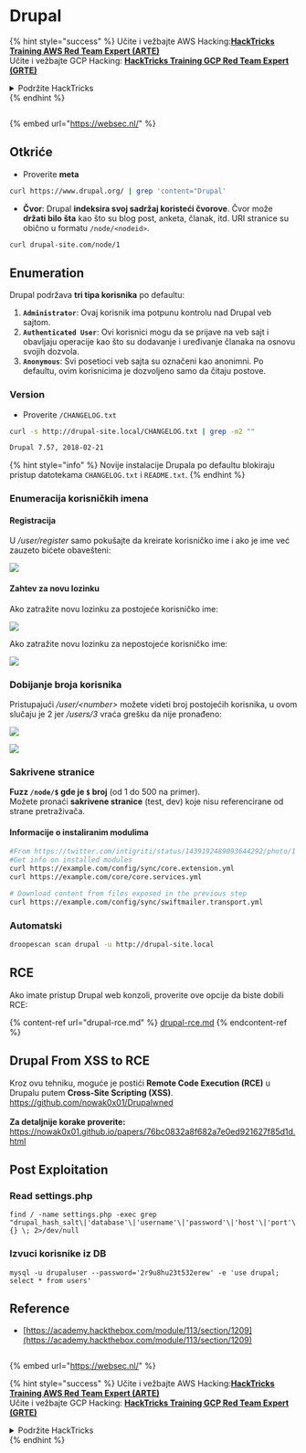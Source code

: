 # Drupal

{% hint style="success" %}
Učite i vežbajte AWS Hacking:<img src="/.gitbook/assets/arte.png" alt="" data-size="line">[**HackTricks Training AWS Red Team Expert (ARTE)**](https://training.hacktricks.xyz/courses/arte)<img src="/.gitbook/assets/arte.png" alt="" data-size="line">\
Učite i vežbajte GCP Hacking: <img src="/.gitbook/assets/grte.png" alt="" data-size="line">[**HackTricks Training GCP Red Team Expert (GRTE)**<img src="/.gitbook/assets/grte.png" alt="" data-size="line">](https://training.hacktricks.xyz/courses/grte)

<details>

<summary>Podržite HackTricks</summary>

* Proverite [**planove pretplate**](https://github.com/sponsors/carlospolop)!
* **Pridružite se** 💬 [**Discord grupi**](https://discord.gg/hRep4RUj7f) ili [**telegram grupi**](https://t.me/peass) ili **pratite** nas na **Twitteru** 🐦 [**@hacktricks\_live**](https://twitter.com/hacktricks\_live)**.**
* **Podelite hakerske trikove slanjem PR-ova na** [**HackTricks**](https://github.com/carlospolop/hacktricks) i [**HackTricks Cloud**](https://github.com/carlospolop/hacktricks-cloud) github repozitorijume.

</details>
{% endhint %}

<figure><img src="https://pentest.eu/RENDER_WebSec_10fps_21sec_9MB_29042024.gif" alt=""><figcaption></figcaption></figure>

{% embed url="https://websec.nl/" %}

## Otkriće

* Proverite **meta**
```bash
curl https://www.drupal.org/ | grep 'content="Drupal'
```
* **Čvor**: Drupal **indeksira svoj sadržaj koristeći čvorove**. Čvor može **držati bilo šta** kao što su blog post, anketa, članak, itd. URI stranice su obično u formatu `/node/<nodeid>`.
```bash
curl drupal-site.com/node/1
```
## Enumeration

Drupal podržava **tri tipa korisnika** po defaultu:

1. **`Administrator`**: Ovaj korisnik ima potpunu kontrolu nad Drupal veb sajtom.
2. **`Authenticated User`**: Ovi korisnici mogu da se prijave na veb sajt i obavljaju operacije kao što su dodavanje i uređivanje članaka na osnovu svojih dozvola.
3. **`Anonymous`**: Svi posetioci veb sajta su označeni kao anonimni. Po defaultu, ovim korisnicima je dozvoljeno samo da čitaju postove.

### Version

* Proverite `/CHANGELOG.txt`
```bash
curl -s http://drupal-site.local/CHANGELOG.txt | grep -m2 ""

Drupal 7.57, 2018-02-21
```
{% hint style="info" %}
Novije instalacije Drupala po defaultu blokiraju pristup datotekama `CHANGELOG.txt` i `README.txt`.
{% endhint %}

### Enumeracija korisničkih imena

#### Registracija

U _/user/register_ samo pokušajte da kreirate korisničko ime i ako je ime već zauzeto bićete obavešteni:

![](<../../../.gitbook/assets/image (328).png>)

#### Zahtev za novu lozinku

Ako zatražite novu lozinku za postojeće korisničko ime:

![](<../../../.gitbook/assets/image (903).png>)

Ako zatražite novu lozinku za nepostojeće korisničko ime:

![](<../../../.gitbook/assets/image (307).png>)

### Dobijanje broja korisnika

Pristupajući _/user/\<number>_ možete videti broj postojećih korisnika, u ovom slučaju je 2 jer _/users/3_ vraća grešku da nije pronađeno:

![](<../../../.gitbook/assets/image (333).png>)

![](<../../../.gitbook/assets/image (227) (1) (1) (1).png>)

### Sakrivene stranice

**Fuzz `/node/$` gde je `$` broj** (od 1 do 500 na primer).\
Možete pronaći **sakrivene stranice** (test, dev) koje nisu referencirane od strane pretraživača.

#### Informacije o instaliranim modulima
```bash
#From https://twitter.com/intigriti/status/1439192489093644292/photo/1
#Get info on installed modules
curl https://example.com/config/sync/core.extension.yml
curl https://example.com/core/core.services.yml

# Download content from files exposed in the previous step
curl https://example.com/config/sync/swiftmailer.transport.yml
```
### Automatski
```bash
droopescan scan drupal -u http://drupal-site.local
```
## RCE

Ako imate pristup Drupal web konzoli, proverite ove opcije da biste dobili RCE:

{% content-ref url="drupal-rce.md" %}
[drupal-rce.md](drupal-rce.md)
{% endcontent-ref %}

## Drupal From XSS to RCE
Kroz ovu tehniku, moguće je postići **Remote Code Execution (RCE)** u Drupalu putem **Cross-Site Scripting (XSS)**. https://github.com/nowak0x01/Drupalwned
<br><br>
**Za detaljnije korake proverite:** https://nowak0x01.github.io/papers/76bc0832a8f682a7e0ed921627f85d1d.html

## Post Exploitation

### Read settings.php
```
find / -name settings.php -exec grep "drupal_hash_salt\|'database'\|'username'\|'password'\|'host'\|'port'\|'driver'\|'prefix'" {} \; 2>/dev/null
```
### Izvuci korisnike iz DB
```
mysql -u drupaluser --password='2r9u8hu23t532erew' -e 'use drupal; select * from users'
```
## Reference

* [https://academy.hackthebox.com/module/113/section/1209](https://academy.hackthebox.com/module/113/section/1209)

<figure><img src="https://pentest.eu/RENDER_WebSec_10fps_21sec_9MB_29042024.gif" alt=""><figcaption></figcaption></figure>

{% embed url="https://websec.nl/" %}

{% hint style="success" %}
Učite i vežbajte AWS Hacking:<img src="/.gitbook/assets/arte.png" alt="" data-size="line">[**HackTricks Training AWS Red Team Expert (ARTE)**](https://training.hacktricks.xyz/courses/arte)<img src="/.gitbook/assets/arte.png" alt="" data-size="line">\
Učite i vežbajte GCP Hacking: <img src="/.gitbook/assets/grte.png" alt="" data-size="line">[**HackTricks Training GCP Red Team Expert (GRTE)**<img src="/.gitbook/assets/grte.png" alt="" data-size="line">](https://training.hacktricks.xyz/courses/grte)

<details>

<summary>Podržite HackTricks</summary>

* Proverite [**planove pretplate**](https://github.com/sponsors/carlospolop)!
* **Pridružite se** 💬 [**Discord grupi**](https://discord.gg/hRep4RUj7f) ili [**telegram grupi**](https://t.me/peass) ili **pratite** nas na **Twitteru** 🐦 [**@hacktricks\_live**](https://twitter.com/hacktricks\_live)**.**
* **Podelite hakerske trikove slanjem PR-ova na** [**HackTricks**](https://github.com/carlospolop/hacktricks) i [**HackTricks Cloud**](https://github.com/carlospolop/hacktricks-cloud) github repozitorijume.

</details>
{% endhint %}
